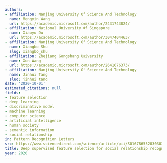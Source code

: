 ```yaml
---
authors:
- affiliation: Nanjing University Of Science And Technology
  name: Mengyin Wang
  url: https://academic.microsoft.com/author/2431743824/
- affiliation: National University Of Singapore
  name: Xiaoyu Du
  url: https://academic.microsoft.com/author/3047404463/
- affiliation: Nanjing University Of Science And Technology
  name: Xiangbo Shu
  slug: xiangbo_shu
- affiliation: Zhejiang Gongshang University
  name: Xun Wang
  url: https://academic.microsoft.com/author/2641676373/
- affiliation: Nanjing University Of Science And Technology
  name: Jinhui Tang
  slug: jinhui_tang
date: '2020-10-01'
estimated_citations: null
fields:
- feature selection
- deep learning
- discriminative model
- machine learning
- computer science
- artificial intelligence
- human society
- semantic information
- social relationship
in: Pattern Recognition Letters
src: https://www.sciencedirect.com/science/article/pii/S0167865520303032
title: Deep supervised feature selection for social relationship recognition
year: 2020
---
```

